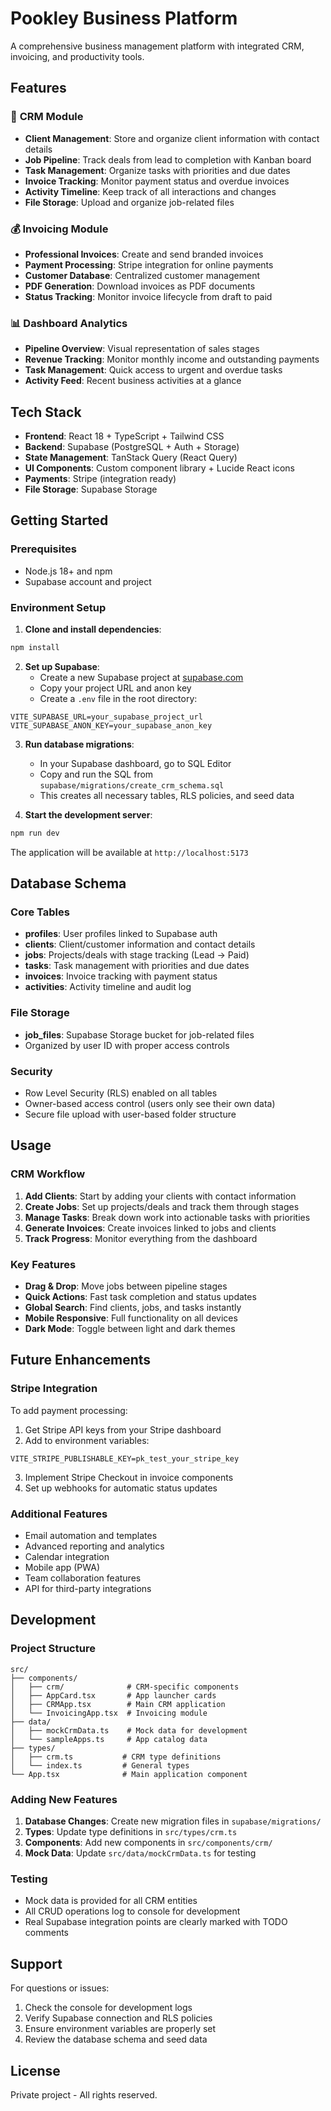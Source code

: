 # Pookley Business Platform

A comprehensive business management platform with integrated CRM, invoicing, and productivity tools.

## Features

### 🏢 **CRM Module**
- **Client Management**: Store and organize client information with contact details
- **Job Pipeline**: Track deals from lead to completion with Kanban board
- **Task Management**: Organize tasks with priorities and due dates
- **Invoice Tracking**: Monitor payment status and overdue invoices
- **Activity Timeline**: Keep track of all interactions and changes
- **File Storage**: Upload and organize job-related files

### 💰 **Invoicing Module**
- **Professional Invoices**: Create and send branded invoices
- **Payment Processing**: Stripe integration for online payments
- **Customer Database**: Centralized customer management
- **PDF Generation**: Download invoices as PDF documents
- **Status Tracking**: Monitor invoice lifecycle from draft to paid

### 📊 **Dashboard Analytics**
- **Pipeline Overview**: Visual representation of sales stages
- **Revenue Tracking**: Monitor monthly income and outstanding payments
- **Task Management**: Quick access to urgent and overdue tasks
- **Activity Feed**: Recent business activities at a glance

## Tech Stack

- **Frontend**: React 18 + TypeScript + Tailwind CSS
- **Backend**: Supabase (PostgreSQL + Auth + Storage)
- **State Management**: TanStack Query (React Query)
- **UI Components**: Custom component library + Lucide React icons
- **Payments**: Stripe (integration ready)
- **File Storage**: Supabase Storage

## Getting Started

### Prerequisites
- Node.js 18+ and npm
- Supabase account and project

### Environment Setup

1. **Clone and install dependencies**:
```bash
npm install
```

2. **Set up Supabase**:
   - Create a new Supabase project at [supabase.com](https://supabase.com)
   - Copy your project URL and anon key
   - Create a `.env` file in the root directory:

```env
VITE_SUPABASE_URL=your_supabase_project_url
VITE_SUPABASE_ANON_KEY=your_supabase_anon_key
```

3. **Run database migrations**:
   - In your Supabase dashboard, go to SQL Editor
   - Copy and run the SQL from `supabase/migrations/create_crm_schema.sql`
   - This creates all necessary tables, RLS policies, and seed data

4. **Start the development server**:
```bash
npm run dev
```

The application will be available at `http://localhost:5173`

## Database Schema

### Core Tables
- **profiles**: User profiles linked to Supabase auth
- **clients**: Client/customer information and contact details
- **jobs**: Projects/deals with stage tracking (Lead → Paid)
- **tasks**: Task management with priorities and due dates
- **invoices**: Invoice tracking with payment status
- **activities**: Activity timeline and audit log

### File Storage
- **job_files**: Supabase Storage bucket for job-related files
- Organized by user ID with proper access controls

### Security
- Row Level Security (RLS) enabled on all tables
- Owner-based access control (users only see their own data)
- Secure file upload with user-based folder structure

## Usage

### CRM Workflow
1. **Add Clients**: Start by adding your clients with contact information
2. **Create Jobs**: Set up projects/deals and track them through stages
3. **Manage Tasks**: Break down work into actionable tasks with priorities
4. **Generate Invoices**: Create invoices linked to jobs and clients
5. **Track Progress**: Monitor everything from the dashboard

### Key Features
- **Drag & Drop**: Move jobs between pipeline stages
- **Quick Actions**: Fast task completion and status updates
- **Global Search**: Find clients, jobs, and tasks instantly
- **Mobile Responsive**: Full functionality on all devices
- **Dark Mode**: Toggle between light and dark themes

## Future Enhancements

### Stripe Integration
To add payment processing:
1. Get Stripe API keys from your Stripe dashboard
2. Add to environment variables:
```env
VITE_STRIPE_PUBLISHABLE_KEY=pk_test_your_stripe_key
```
3. Implement Stripe Checkout in invoice components
4. Set up webhooks for automatic status updates

### Additional Features
- Email automation and templates
- Advanced reporting and analytics
- Calendar integration
- Mobile app (PWA)
- Team collaboration features
- API for third-party integrations

## Development

### Project Structure
```
src/
├── components/
│   ├── crm/              # CRM-specific components
│   ├── AppCard.tsx       # App launcher cards
│   ├── CRMApp.tsx        # Main CRM application
│   └── InvoicingApp.tsx  # Invoicing module
├── data/
│   ├── mockCrmData.ts    # Mock data for development
│   └── sampleApps.ts     # App catalog data
├── types/
│   ├── crm.ts           # CRM type definitions
│   └── index.ts         # General types
└── App.tsx              # Main application component
```

### Adding New Features
1. **Database Changes**: Create new migration files in `supabase/migrations/`
2. **Types**: Update type definitions in `src/types/crm.ts`
3. **Components**: Add new components in `src/components/crm/`
4. **Mock Data**: Update `src/data/mockCrmData.ts` for testing

### Testing
- Mock data is provided for all CRM entities
- All CRUD operations log to console for development
- Real Supabase integration points are clearly marked with TODO comments

## Support

For questions or issues:
1. Check the console for development logs
2. Verify Supabase connection and RLS policies
3. Ensure environment variables are properly set
4. Review the database schema and seed data

## License

Private project - All rights reserved.